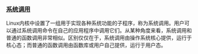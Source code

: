 ### [系统调用](https://en.wikipedia.org/wiki/System_call)

Linux内核中设置了一组用于实现各种系统功能的子程序，称为系统调用。用户可以通过系统调用命令在自己的应用程序中调用它们。从某种角度来看，系统调用和普通的函数调用非常相似。区别仅仅在于，系统调用由操作系统核心提供，运行于核心态；而普通的函数调用由函数库或用户自己提供，运行于用户态。